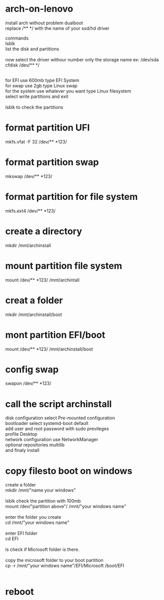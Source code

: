 # arch-on-lenovo
install arch without problem dualboot <br>
replace /** */ with the name of your ssd/hd driver

commands <br>
 lsblk <br>
 list the disk and partitions <br><br>
 now select the driver withour number only the storage name ex: /dev/sda
 cfdisk /dev/** */ <br><br>

 for EFI use 600mb type EFI System <br>
 for swap use 2gb type Linux swap <br>
 for the system use whatever you want type Linux filesystem <br>
 select write partitions and exit<br><br>
lsblk to check the partitions<br>
# format partition UFI
mkfs.vfat -F 32 /dev/** *123/
# format partition swap
mkswap /dev/** *123/
# format partition for file system
mkfs.ext4 /dev/** *123/
# create a directory
mkdir /mnt/archinstall <br>
# mount partition file system
mount /dev/** *123/  /mnt/archintall
# creat a folder 
mkdir /mnt/archinstall/boot
# mont partition EFI/boot
mount /dev/** *123/ /mnt/archinstall/boot
# config swap
swapon /dev/** *123/
# call the script archinstall
disk configuration select Pre-mounted configuration<br>
bootloader select systemd-boot default <br>
add user and root password with sudo previleges<br>
profile Desktop<br>
network configuration use NetworkManager <br>
optional repositories multilib<br>
and finaly install
# copy filesto boot on windows
create a folder <br>
mkdir /mnt/"name your windows"<br><br>
lsblk check the partition with 100mb <br>
mount /dev/"partition above"/ /mnt/"your windows name"<br><br>
enter the folder you create <br>
cd /mnt/"your windows name" <br><br>
enter EFI folder <br>
cd EFI <br><br>
ls  check if Microsoft folder is there. <br><br>
copy the microsoft folder to your boot partition <br>
cp -r /mnt/"your windows name"/EFI/Microsoft /boot/EFI <br><br>
# reboot 






